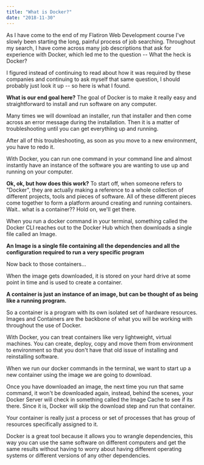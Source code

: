 ```yaml
---
title: "What is Docker?"
date: "2018-11-30"
---
```


As I have come to the end of my Flatiron Web Development course I've slowly been starting the long, painful process of job searching. Throughout my search, I have come across many job descriptions that ask for experience with Docker, which led me to the question -- What the heck is Docker?

I figured instead of continuing to read about how it was required by these companies and continuing to ask myself that same question, I should probably just look it up -- so here is what I found.

**What is our end goal here?**
 The goal of Docker is to make it really easy and straightforward to install and run software on any computer.

 Many times we will download an installer, run that installer and then come across an error message during the installation. Then it is a matter of troubleshooting until you can get everything up and running.

After all of this troubleshooting, as soon as you move to a new environment, you have to redo it.

With Docker, you can run one command in your command line and almost instantly have an instance of the software you are wanting to use up and running on your computer.

**Ok, ok, but how does this work?**
To start off, when someone refers to "Docker", they are actually making a reference to a whole collection of different projects, tools and pieces of software. All of these different pieces come together to form a platform around creating and running containers.
Wait.. what is a container?? Hold on, we'll get there.  

When you run a docker command in your terminal, something called the Docker CLI reaches out to the Docker Hub which then downloads a single file called an Image.

**An Image is a single file containing all the dependencies and all the configuration required to run a very specific program**

Now back to those containers...

When the image gets downloaded, it is stored on your hard drive at some point in time and is used to create a container.

**A container is just an instance of an image, but can be thought of as being like a running program.**

So a container is a program with its own isolated set of hardware resources. Images and Containers are the backbone of what you will be working with throughout the use of Docker.

With Docker, you can treat containers like very lightweight, virtual machines. You can create, deploy, copy and move them from environment to environment so that you don't have that old issue of installing and reinstalling software.

When we run our docker commands in the terminal, we want to start up a new container using the image we are going to download.

Once you have downloaded an image, the next time you run that same command, it won't be downloaded again, instead, behind the scenes, your Docker Server will check in something called the Image Cache to see if its there. Since it is, Docker will skip the download step and run that container.

Your container is really just a process or set of processes that has group of resources specifically assigned to it.

Docker is a great tool because it allows you to wrangle dependencies, this way you can use the same software on different computers and get the same results without having to worry about having different operating systems or different versions of any other dependencies.

